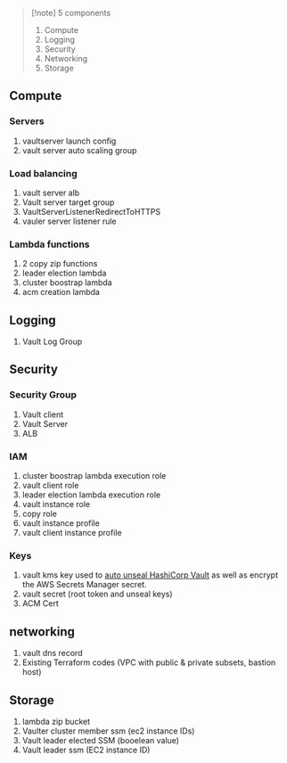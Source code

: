 >[!note] 5 components
>1. Compute
>2. Logging
>3. Security
>4. Networking
>5. Storage

## Compute
### Servers
1. vaultserver launch config
2. vault server auto scaling group


### Load balancing
1. vault server alb
2. Vault server target group
3. VaultServerListenerRedirectToHTTPS
4. vauler server listener rule

### Lambda functions
1. 2 copy zip functions
2. leader election lambda
3. cluster boostrap lambda
4. acm creation lambda


## Logging
1. Vault Log Group

## Security 
### Security Group
1. Vault client 
2. Vault Server
3. ALB

### IAM
1. cluster boostrap lambda execution role
2. vault client role
3. leader election lambda execution role
4. vault instance role
5. copy role
6. vault instance profile
7. vault client instance profile

### Keys
1. vault kms key used to [auto unseal HashiCorp Vault](https://learn.hashicorp.com/vault/operations/ops-autounseal-aws-kms) as well as encrypt the AWS Secrets Manager secret.
2. vault secret (root token and unseal keys)
3. ACM Cert 

## networking
1. vault dns record
2. Existing Terraform codes (VPC with public & private subsets, bastion host)

## Storage
1. lambda zip bucket
2. Vaulter cluster member ssm (ec2 instance IDs)
4. Vault leader elected SSM (booelean value)
5. Vault leader ssm (EC2 instance ID)